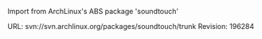 Import from ArchLinux's ABS package 'soundtouch'

URL: svn://svn.archlinux.org/packages/soundtouch/trunk
Revision: 196284
